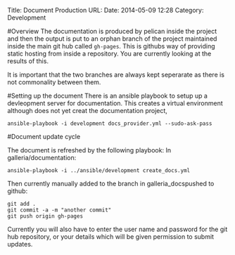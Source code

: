 Title: Document Production
URL:
Date: 2014-05-09 12:28
Category: Development

#Overview
The documentation is produced by pelican inside the project and then the output is put to an orphan branch of the project maintained inside the main git hub called `gh-pages`.  This is githubs way of providing static hosting from inside a repository.  You are currently looking at the results of this.

It is important that the two branches are always kept seperarate as there is not commonality between them.

#Setting up the document
There is an ansible playbook to setup up a devleopment server for documentation.  This creates a virtual environment although does not yet creat the documentation project,

````
ansible-playbook -i development docs_provider.yml --sudo-ask-pass
````

#Document update cycle

The document is refreshed by the following playbook:
In galleria/documentation:

````
ansible-playbook -i ../ansible/development create_docs.yml
````

Then currently manually added to the branch in galleria_docspushed to github:

 
````
git add .
git commit -a -m "another commit"
git push origin gh-pages
````

Currently you will also have to enter the user name and password for the git hub repository, or your details which will be given permission to submit updates.
